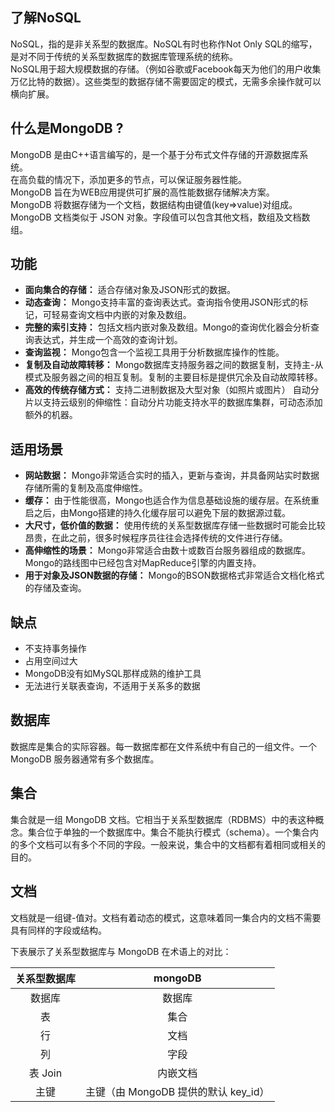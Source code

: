 ## 了解NoSQL
NoSQL，指的是非关系型的数据库。NoSQL有时也称作Not Only SQL的缩写，是对不同于传统的关系型数据库的数据库管理系统的统称。  
NoSQL用于超大规模数据的存储。（例如谷歌或Facebook每天为他们的用户收集万亿比特的数据）。这些类型的数据存储不需要固定的模式，无需多余操作就可以横向扩展。

## 什么是MongoDB ?
MongoDB 是由C++语言编写的，是一个基于分布式文件存储的开源数据库系统。  
在高负载的情况下，添加更多的节点，可以保证服务器性能。  
MongoDB 旨在为WEB应用提供可扩展的高性能数据存储解决方案。  
MongoDB 将数据存储为一个文档，数据结构由键值(key=>value)对组成。MongoDB 文档类似于 JSON 对象。字段值可以包含其他文档，数组及文档数组。

## 功能

- **面向集合的存储：** 适合存储对象及JSON形式的数据。
- **动态查询：** Mongo支持丰富的查询表达式。查询指令使用JSON形式的标记，可轻易查询文档中内嵌的对象及数组。
- **完整的索引支持：** 包括文档内嵌对象及数组。Mongo的查询优化器会分析查询表达式，并生成一个高效的查询计划。
- **查询监视：** Mongo包含一个监视工具用于分析数据库操作的性能。
- **复制及自动故障转移：** Mongo数据库支持服务器之间的数据复制，支持主-从模式及服务器之间的相互复制。复制的主要目标是提供冗余及自动故障转移。
- **高效的传统存储方式：** 支持二进制数据及大型对象（如照片或图片） 自动分片以支持云级别的伸缩性：自动分片功能支持水平的数据库集群，可动态添加额外的机器。

## 适用场景

- **网站数据：** Mongo非常适合实时的插入，更新与查询，并具备网站实时数据存储所需的复制及高度伸缩性。
- **缓存：** 由于性能很高，Mongo也适合作为信息基础设施的缓存层。在系统重启之后，由Mongo搭建的持久化缓存层可以避免下层的数据源过载。
- **大尺寸，低价值的数据：** 使用传统的关系型数据库存储一些数据时可能会比较昂贵，在此之前，很多时候程序员往往会选择传统的文件进行存储。
- **高伸缩性的场景：** Mongo非常适合由数十或数百台服务器组成的数据库。Mongo的路线图中已经包含对MapReduce引擎的内置支持。
- **用于对象及JSON数据的存储：** Mongo的BSON数据格式非常适合文档化格式的存储及查询。

## 缺点

- 不支持事务操作
- 占用空间过大
- MongoDB没有如MySQL那样成熟的维护工具
- 无法进行关联表查询，不适用于关系多的数据

## 数据库  
数据库是集合的实际容器。每一数据库都在文件系统中有自己的一组文件。一个 MongoDB 服务器通常有多个数据库。

## 集合  
集合就是一组 MongoDB 文档。它相当于关系型数据库（RDBMS）中的表这种概念。集合位于单独的一个数据库中。集合不能执行模式（schema）。一个集合内的多个文档可以有多个不同的字段。一般来说，集合中的文档都有着相同或相关的目的。

## 文档  
文档就是一组键-值对。文档有着动态的模式，这意味着同一集合内的文档不需要具有同样的字段或结构。

下表展示了关系型数据库与 MongoDB 在术语上的对比：  

| 关系型数据库 | mongoDB |    
| :------: | :------: |  
| 数据库	| 数据库 |  
| 表	| 集合  |  
| 行	| 文档  |  
| 列	| 字段  |  
|表 Join	| 内嵌文档  |  
|主键	| 主键（由 MongoDB 提供的默认 key_id）|  




